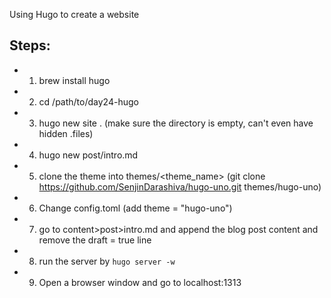 Using Hugo to create a website

Steps:
-------
- 1. brew install hugo
- 2. cd /path/to/day24-hugo
- 3. hugo new site .  (make sure the directory is empty, can't even have hidden .files)
- 4. hugo new post/intro.md
- 5. clone the theme into themes/<theme_name> (git clone https://github.com/SenjinDarashiva/hugo-uno.git themes/hugo-uno)
- 6. Change config.toml (add theme = "hugo-uno")
- 7. go to content>post>intro.md and append the blog post content and remove the draft = true line 
- 8. run the server by `hugo server -w`
- 9. Open a browser window and go to localhost:1313
